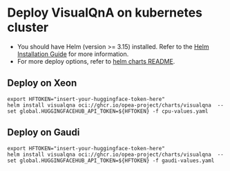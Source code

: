 # Deploy VisualQnA on kubernetes cluster

- You should have Helm (version >= 3.15) installed. Refer to the [Helm Installation Guide](https://helm.sh/docs/intro/install/) for more information.
- For more deploy options, refer to [helm charts README](https://github.com/opea-project/GenAIInfra/tree/main/helm-charts#readme).

## Deploy on Xeon

```
export HFTOKEN="insert-your-huggingface-token-here"
helm install visualqna oci://ghcr.io/opea-project/charts/visualqna  --set global.HUGGINGFACEHUB_API_TOKEN=${HFTOKEN} -f cpu-values.yaml
```

## Deploy on Gaudi

```
export HFTOKEN="insert-your-huggingface-token-here"
helm install visualqna oci://ghcr.io/opea-project/charts/visualqna  --set global.HUGGINGFACEHUB_API_TOKEN=${HFTOKEN} -f gaudi-values.yaml
```
